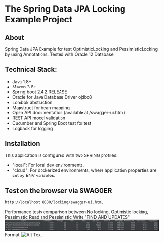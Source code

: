 # The Spring Data JPA Locking Example Project

## About

Spring Data JPA Example for test OptimisticLocking and PessimisticLocking by using Annotations. 
Tested with Oracle 12 Database

## Technical Stack:

- Java 1.8+
- Maven 3.6+
- Spring boot 2.4.2.RELEASE
- Oracle for Java Database Driver ojdbc8
- Lombok abstraction
- Mapstruct for bean mapping
- Open API documentation (available at /swagger-ui.html)
- REST API model validation 
- Cucumber and Spring Boot test for test
- Logback for logging
 

## Installation
This application is configured with two SPRING profiles:
- "local": For local dev environments.
- "cloud": For dockerized environments, where application properties are set by ENV variables.

Test on the browser via SWAGGER
-------------------

```sh
http://localhost:8080/locking/swagger-ui.html
```
Performance tests comparison between No locking, Optimistic locking, Pessimistic Read and Pessimistic Write "FIND AND UPDATES"
![GitHub Logo](/images/spring-jpa-locking-performance-tests.jpg)
Format: ![Alt Text](url)